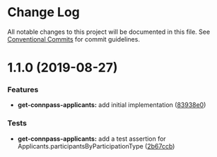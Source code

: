 # Change Log

All notable changes to this project will be documented in this file.
See [Conventional Commits](https://conventionalcommits.org) for commit guidelines.

<a name="1.1.0"></a>
# 1.1.0 (2019-08-27)


### Features

* **get-connpass-applicants:** add initial implementation ([83938e0](https://github.com/suin/node/commit/83938e0))


### Tests

* **get-connpass-applicants:** add a test assertion for Applicants.participantsByParticipationType ([2b67ccb](https://github.com/suin/node/commit/2b67ccb))

